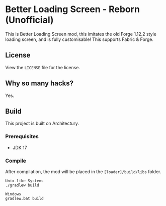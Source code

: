 # Better Loading Screen - Reborn (Unofficial)
This is Better Loading Screen mod, this imitates the old Forge 1.12.2 style loading screen, and is fully customisable! This supports Fabric & Forge.

## License
View the `LICENSE` file for the license.

## Why so many hacks?
Yes.

## Build
This project is built on Architectury.

### Prerequisites
- JDK 17

### Compile
After compilation, the mod will be placed in the `[loader]/build/libs` folder.
```
Unix-like Systems
./gradlew build

Windows
gradlew.bat build
```